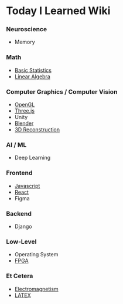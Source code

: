 # Today I Learned Wiki

### Neuroscience
* Memory

### Math
* [Basic Statistics](https://github.com/wani-ham/Today-I-Learned/blob/main/Statistics/statistics_log.md)
* [Linear Algebra](https://github.com/wani-ham/Today-I-Learned/blob/main/LinearAlgebra/linear_algebra_log.md)

### Computer Graphics / Computer Vision
* [OpenGL](https://github.com/wani-ham/Today-I-Learned/blob/main/OpenGL/opengl_log.md)
* [Three.js](https://github.com/wani-ham/Today-I-Learned/blob/main/threejs/threejs_log.md)
* Unity
* [Blender](https://github.com/wani-ham/Today-I-Learned/blob/main/blender/blender_log.md)
* [3D Reconstruction](https://github.com/wani-ham/Today-I-Learned/blob/main/3dReconcstruction/3drecon_log.md)

### AI / ML
* Deep Learning

### Frontend
* [Javascript](https://github.com/wani-ham/Today-I-Learned/blob/main/javascript/js_log.md)
* [React](https://github.com/wani-ham/Today-I-Learned/blob/main/react/react_log.md)
* Figma

### Backend
* Django

### Low-Level
* Operating System
* [FPGA](https://github.com/wani-ham/Today-I-Learned/blob/main/FPGA/fpga_log.md)

### Et Cetera
* [Electromagnetism](https://github.com/wani-ham/Today-I-Learned/blob/main/Electromagnetism/electromagnetism_log.md)
* [LATEX]()
